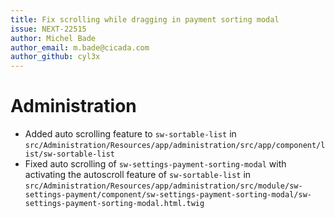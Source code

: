 ```yaml
---
title: Fix scrolling while dragging in payment sorting modal
issue: NEXT-22515
author: Michel Bade
author_email: m.bade@cicada.com
author_github: cyl3x
---
```

# Administration
* Added auto scrolling feature to `sw-sortable-list` in `src/Administration/Resources/app/administration/src/app/component/list/sw-sortable-list`
* Fixed auto scrolling of `sw-settings-payment-sorting-modal` with activating the autoscroll feature of `sw-sortable-list` in `src/Administration/Resources/app/administration/src/module/sw-settings-payment/component/sw-settings-payment-sorting-modal/sw-settings-payment-sorting-modal.html.twig`
